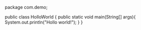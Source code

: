 package com.demo;

public class HolloWorld {
    public static void main(String[] args){
        System.out.println("Hollo world!");
    }
}
